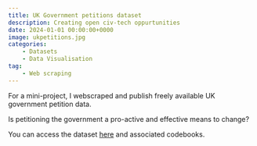 ```yaml
---
title: UK Government petitions dataset
description: Creating open civ-tech oppurtunities
date: 2024-01-01 00:00:00+0000
image: ukpetitions.jpg
categories:
    - Datasets
    - Data Visualisation
tag:
    - Web scraping
---
```


For a mini-project, I webscraped and publish freely available UK government petition data.

Is petitioning the government a pro-active and effective means to change?

You can access the dataset [here](https://www.kaggle.com/datasets/wilomentena/uk-government-petitions) and associated codebooks.

